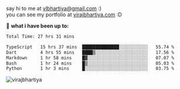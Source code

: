 say hi to me at [vlbhartiya@gmail.com](mailto:vlbhartiya@gmail.com) :)<br/>
you can see my portfolio at [virajbhartiya.com](https://virajbhartiya.com) :D<br/>


🚀 **what i have been up to:**

<!--START_SECTION:waka-->

```txt
Total Time: 27 hrs 31 mins

TypeScript   15 hrs 37 mins  ██████████████░░░░░░░░░░░   55.74 %
Dart         4 hrs 55 mins   ████▒░░░░░░░░░░░░░░░░░░░░   17.56 %
Markdown     1 hr 58 mins    █▓░░░░░░░░░░░░░░░░░░░░░░░   07.07 %
Bash         1 hr 24 mins    █▒░░░░░░░░░░░░░░░░░░░░░░░   05.03 %
Python       1 hr 3 mins     █░░░░░░░░░░░░░░░░░░░░░░░░   03.75 %
```

<!--END_SECTION:waka-->

<p align="left"> <img src="https://komarev.com/ghpvc/?username=virajbhartiya&color=blue" alt="virajbhartiya" /> </p>
